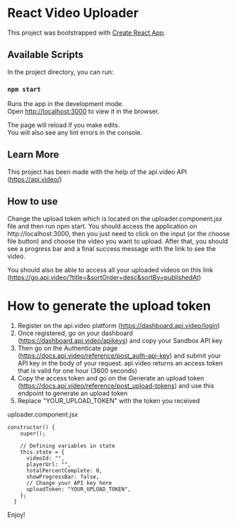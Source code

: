 # React Video Uploader

This project was bootstrapped with [Create React App](https://github.com/facebook/create-react-app).

## Available Scripts

In the project directory, you can run:

### `npm start`

Runs the app in the development mode.\
Open [http://localhost:3000](http://localhost:3000) to view it in the browser.

The page will reload if you make edits.\
You will also see any lint errors in the console.


## Learn More

This project has been made with the help of the api.video API (https://api.video/)

## How to use

Change the upload token which is located on the uploader.component.jsx file and then run npm start.
You should access the application on http://localhost:3000, then you just need to click on the input (or the choose file button) and choose the video you want to upload. After that, you should see a progress bar and a final success message with the link to see the video.

You should also be able to access all your uploaded videos on this link (https://go.api.video/?title=&sortOrder=desc&sortBy=publishedAt)

# How to generate the upload token

1. Register on the api.video platform (https://dashboard.api.video/login)
2. Once registered, go on your dashboard (https://dashboard.api.video/apikeys) and copy your Sandbox API key
3. Then go on the Authenticate page (https://docs.api.video/reference/post_auth-api-key) and submit your API key in the body of your request. api.video returns an access token that is valid for one hour (3600 seconds)
4. Copy the access token and go on the Generate an upload token (https://docs.api.video/reference/post_upload-tokens) and use this endpoint to generate an upload token
5. Replace "YOUR_UPLOAD_TOKEN" with the token you received 

uploader.component.jsx

```
constructor() {
    super();

    // Defining variables in state
    this.state = {
      videoId: "",
      playerUrl: "",
      totalPercentComplete: 0,
      showProgressBar: false,
      // Change your API key here
      uploadToken: "YOUR_UPLOAD_TOKEN",
    };
  }
```

Enjoy!